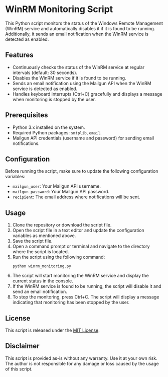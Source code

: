 # WinRM Monitoring Script

This Python script monitors the status of the Windows Remote Management (WinRM) service and automatically disables it if it is found to be running. Additionally, it sends an email notification when the WinRM service is detected as enabled.

## Features

- Continuously checks the status of the WinRM service at regular intervals (default: 30 seconds).
- Disables the WinRM service if it is found to be running.
- Sends an email notification using the Mailgun API when the WinRM service is detected as enabled.
- Handles keyboard interrupts (Ctrl+C) gracefully and displays a message when monitoring is stopped by the user.

## Prerequisites

- Python 3.x installed on the system.
- Required Python packages: `smtplib`, `email`.
- Mailgun API credentials (username and password) for sending email notifications.

## Configuration

Before running the script, make sure to update the following configuration variables:

- `mailgun_user`: Your Mailgun API username.
- `mailgun_password`: Your Mailgun API password.
- `recipient`: The email address where notifications will be sent.

## Usage

1. Clone the repository or download the script file.
2. Open the script file in a text editor and update the configuration variables as mentioned above.
3. Save the script file.
4. Open a command prompt or terminal and navigate to the directory where the script is located.
5. Run the script using the following command:
   ```
   python winrm_monitoring.py
   ```
6. The script will start monitoring the WinRM service and display the current status in the console.
7. If the WinRM service is found to be running, the script will disable it and send an email notification.
8. To stop the monitoring, press Ctrl+C. The script will display a message indicating that monitoring has been stopped by the user.

## License

This script is released under the [MIT License](https://opensource.org/licenses/MIT).

## Disclaimer

This script is provided as-is without any warranty. Use it at your own risk. The author is not responsible for any damage or loss caused by the usage of this script.
